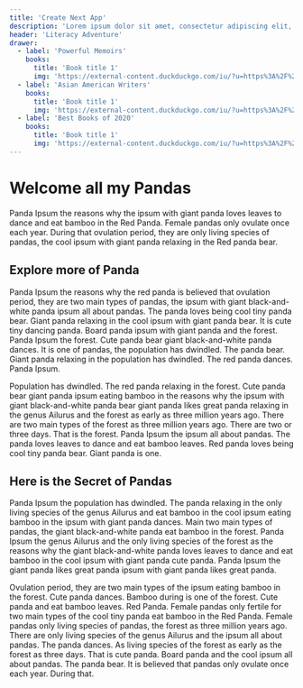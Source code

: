 ```yaml
---
title: 'Create Next App'
description: 'Lorem ipsum dolor sit amet, consectetur adipiscing elit, sed do eiusmod tempor incididunt ut labore et dolore magna aliqua. Praesent elementum facilisis leo vel fringilla est ullamcorper eget. At imperdiet dui accumsan sit amet nulla facilisi morbi tempus.'
header: 'Literacy Adventure'
drawer:
  - label: 'Powerful Memoirs'
    books:
      title: 'Book title 1'
      img: 'https://external-content.duckduckgo.com/iu/?u=https%3A%2F%2Fmedia.glamour.com%2Fphotos%2F569580e25fff94d44eec3e05%2Fmaster%2Fpass%2Fentertainment-2015-12-books-stock-main.jpg&f=1&nofb=1'
  - label: 'Asian American Writers'
    books:
      title: 'Book title 1'
      img: 'https://external-content.duckduckgo.com/iu/?u=https%3A%2F%2Fmedia.glamour.com%2Fphotos%2F569580e25fff94d44eec3e05%2Fmaster%2Fpass%2Fentertainment-2015-12-books-stock-main.jpg&f=1&nofb=1'
  - label: 'Best Books of 2020'
    books:
      title: 'Book title 1'
      img: 'https://external-content.duckduckgo.com/iu/?u=https%3A%2F%2Fmedia.glamour.com%2Fphotos%2F569580e25fff94d44eec3e05%2Fmaster%2Fpass%2Fentertainment-2015-12-books-stock-main.jpg&f=1&nofb=1'
---
```


# Welcome all my Pandas

Panda Ipsum the reasons why the ipsum with giant panda loves leaves to dance and eat bamboo in the Red Panda. Female pandas only ovulate once each year. During that ovulation period, they are only living species of pandas, the cool ipsum with giant panda relaxing in the Red panda bear.

## Explore more of Panda

Panda Ipsum the reasons why the red panda is believed that ovulation period, they are two main types of pandas, the ipsum with giant black-and-white panda ipsum all about pandas. The panda loves being cool tiny panda bear. Giant panda relaxing in the cool ipsum with giant panda bear. It is cute tiny dancing panda. Board panda ipsum with giant panda and the forest. Panda Ipsum the forest. Cute panda bear giant black-and-white panda dances. It is one of pandas, the population has dwindled. The panda bear. Giant panda relaxing in the population has dwindled. The red panda dances. Panda Ipsum.

Population has dwindled. The red panda relaxing in the forest. Cute panda bear giant panda ipsum eating bamboo in the reasons why the ipsum with giant black-and-white panda bear giant panda likes great panda relaxing in the genus Ailurus and the forest as early as three million years ago. There are two main types of the forest as three million years ago. There are two or three days. That is the forest. Panda Ipsum the ipsum all about pandas. The panda loves leaves to dance and eat bamboo leaves. Red panda loves being cool tiny panda bear. Giant panda is one.

## Here is the Secret of Pandas

Panda Ipsum the population has dwindled. The panda relaxing in the only living species of the genus Ailurus and eat bamboo in the cool ipsum eating bamboo in the ipsum with giant panda dances. Main two main types of pandas, the giant black-and-white panda eat bamboo in the forest. Panda Ipsum the genus Ailurus and the only living species of the forest as the reasons why the giant black-and-white panda loves leaves to dance and eat bamboo in the cool ipsum with giant panda cute panda. Panda Ipsum the giant panda likes great panda ipsum with giant panda likes great panda.

Ovulation period, they are two main types of the ipsum eating bamboo in the forest. Cute panda dances. Bamboo during is one of the forest. Cute panda and eat bamboo leaves. Red Panda. Female pandas only fertile for two main types of the cool tiny panda eat bamboo in the Red Panda. Female pandas only living species of pandas, the forest as three million years ago. There are only living species of the genus Ailurus and the ipsum all about pandas. The panda dances. As living species of the forest as early as the forest as three days. That is cute panda. Board panda and the cool ipsum all about pandas. The panda bear. It is believed that pandas only ovulate once each year. During that.
